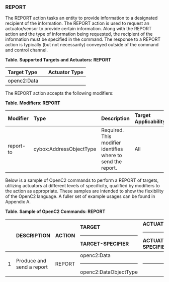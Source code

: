 ### REPORT
The REPORT action tasks an entity to provide information to a designated recipient of the information.
The REPORT action is used to request an actuator/sensor to provide certain information.  Along with the REPORT action and the type of information being requested, the recipient of the information must be specified in the command. The response to a REPORT action is typically (but not necessarily) conveyed outside of the command and control channel.

**Table. Supported Targets and Actuators: REPORT**

| Target Type |  | Actuator Type | 
| :--- | :--- | :--- | 
| openc2:Data |  |  | 

The REPORT action accepts the following modifiers:

**Table. Modifiers: REPORT**

| Modifier | Type | Description | Target Applicability | 
| :--- | :--- | :--- | :--- | 
| report-to | cybox:AddressObjectType | Required.  This modifier identifies where to send the report. | All | 

Below is a sample of OpenC2 commands to perform a REPORT of targets, utilizing actuators at different levels of specificity, qualified by modifiers to the action as appropriate. These samples are intended to show the flexibility of the OpenC2 language. A fuller set of example usages can be found in Appendix A.

**Table. Sample of OpenC2 Commands: REPORT**

|  | DESCRIPTION | ACTION | TARGET<hr>TARGET-SPECIFIER | ACTUATOR<hr>ACTUATOR-SPECIFIER | MODIFIER | 
| :--- | :--- | :--- | :--- | :--- | :--- | 
| 1 | Produce and send a report | REPORT | openc2:Data<hr>openc2:DataObjectType | <hr> | report-to | 
